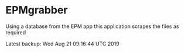 # EPMgrabber
Using a database from the EPM app this application scrapes the files as required


Latest backup: Wed Aug 21 09:16:44 UTC 2019
